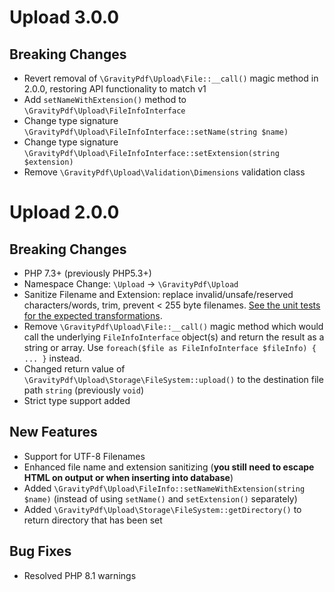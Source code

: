 # Upload 3.0.0

## Breaking Changes

* Revert removal of `\GravityPdf\Upload\File::__call()` magic method in 2.0.0, restoring API functionality to match v1
* Add `setNameWithExtension()` method to `\GravityPdf\Upload\FileInfoInterface`
* Change type signature `\GravityPdf\Upload\FileInfoInterface::setName(string $name)` 
* Change type signature `\GravityPdf\Upload\FileInfoInterface::setExtension(string $extension)`
* Remove `\GravityPdf\Upload\Validation\Dimensions` validation class

# Upload 2.0.0

## Breaking Changes
* PHP 7.3+ (previously PHP5.3+)
* Namespace Change: `\Upload` -> `\GravityPdf\Upload`
* Sanitize Filename and Extension: replace invalid/unsafe/reserved characters/words, trim, prevent < 255 byte filenames. [See the unit tests for the expected transformations](https://github.com/GravityPDF/Upload/blob/main/tests/Upload/FileInfoTest.php#L107-L152).
* Remove `\GravityPdf\Upload\File::__call()` magic method which would call the underlying `FileInfoInterface` object(s) and return the result as a string or array. Use `foreach($file as FileInfoInterface $fileInfo) { ... }` instead.
* Changed return value of `\GravityPdf\Upload\Storage\FileSystem::upload()` to the destination file path `string` (previously `void`)
* Strict type support added

## New Features
* Support for UTF-8 Filenames
* Enhanced file name and extension sanitizing (**you still need to escape HTML on output or when inserting into database**)
* Added `\GravityPdf\Upload\FileInfo::setNameWithExtension(string $name)` (instead of using `setName()` and `setExtension()` separately)
* Added `\GravityPdf\Upload\Storage\FileSystem::getDirectory()` to return directory that has been set

## Bug Fixes
* Resolved PHP 8.1 warnings